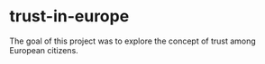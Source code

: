 # trust-in-europe
The goal of this project was to explore the concept of trust among European citizens.
